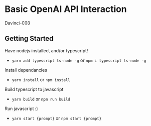 # Basic OpenAI API Interaction

Davinci-003

## Getting Started

Have nodejs installed, and/or typescript!

- `yarn add typescript ts-node -g` or `npm i typescript ts-node -g`

Install dependancies

- `yarn install` or `npm install`

Build typescript to javascript

- `yarn build` or `npm run build`

Run javascript :)

- `yarn start {prompt}` or `npm start {prompt}`
